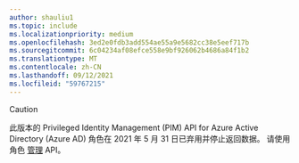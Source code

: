 ```yaml
---
author: shauliu1
ms.topic: include
ms.localizationpriority: medium
ms.openlocfilehash: 3ed2e0fdb3add554ae55a9e5682cc38e5eef717b
ms.sourcegitcommit: 6c04234af08efce558e9bf926062b4686a84f1b2
ms.translationtype: MT
ms.contentlocale: zh-CN
ms.lasthandoff: 09/12/2021
ms.locfileid: "59767215"
---
```

<!-- markdownlint-disable MD041-->

>[!CAUTION]
>此版本的 Privileged Identity Management (PIM) API for Azure Active Directory (Azure AD) 角色在 2021 年 5 月 31 日已弃用并停止返回数据。 请使用角色 [管理](/graph/api/resources/rolemanagement?view=graph-rest-beta&preserve-view=true) API。
